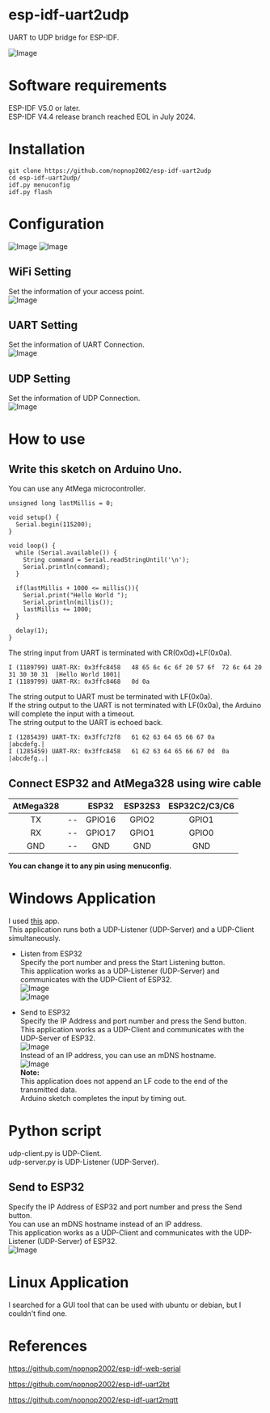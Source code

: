 # esp-idf-uart2udp
UART to UDP bridge for ESP-IDF.   

![Image](https://github.com/user-attachments/assets/a81ce56e-623d-4b42-88eb-07e5c5cb055a)

# Software requirements
ESP-IDF V5.0 or later.   
ESP-IDF V4.4 release branch reached EOL in July 2024.   


# Installation

```
git clone https://github.com/nopnop2002/esp-idf-uart2udp
cd esp-idf-uart2udp/
idf.py menuconfig
idf.py flash
```

# Configuration
![Image](https://github.com/user-attachments/assets/c72c8e65-54ba-4222-a8fa-0bbfd769b6f4)
![Image](https://github.com/user-attachments/assets/6e4fdd49-a535-4304-a2e9-a347c3f70e1f)

## WiFi Setting
Set the information of your access point.   
![Image](https://github.com/user-attachments/assets/6f00ec25-023f-4d48-b864-69a3261bdd0b)

## UART Setting
Set the information of UART Connection.   
![Image](https://github.com/user-attachments/assets/2903cf03-06d3-449f-a032-21d33652ff4d)

## UDP Setting
Set the information of UDP Connection.   
![Image](https://github.com/user-attachments/assets/10be168a-0604-4177-b0c8-4a7967beaccd)

# How to use   

## Write this sketch on Arduino Uno.   
You can use any AtMega microcontroller.   

```
unsigned long lastMillis = 0;

void setup() {
  Serial.begin(115200);
}

void loop() {
  while (Serial.available()) {
    String command = Serial.readStringUntil('\n');
    Serial.println(command);
  }

  if(lastMillis + 1000 <= millis()){
    Serial.print("Hello World ");
    Serial.println(millis());
    lastMillis += 1000;
  }

  delay(1);
}
```

The string input from UART is terminated with CR(0x0d)+LF(0x0a).   
```
I (1189799) UART-RX: 0x3ffc8458   48 65 6c 6c 6f 20 57 6f  72 6c 64 20 31 30 30 31  |Hello World 1001|
I (1189799) UART-RX: 0x3ffc8468   0d 0a
```

The string output to UART must be terminated with LF(0x0a).  
If the string output to the UART is not terminated with LF(0x0a), the Arduino will complete the input with a timeout.   
The string output to the UART is echoed back.   
```
I (1285439) UART-TX: 0x3ffc72f8   61 62 63 64 65 66 67 0a                           |abcdefg.|
I (1285459) UART-RX: 0x3ffc8458   61 62 63 64 65 66 67 0d  0a                       |abcdefg..|
```


## Connect ESP32 and AtMega328 using wire cable   

|AtMega328||ESP32|ESP32S3|ESP32C2/C3/C6|
|:-:|:-:|:-:|:-:|:-:|
|TX|--|GPIO16|GPIO2|GPIO1|
|RX|--|GPIO17|GPIO1|GPIO0|
|GND|--|GND|GND|GND|

__You can change it to any pin using menuconfig.__   


# Windows Application   
I used [this](https://sourceforge.net/projects/sockettest/) app.   
This application runs both a UDP-Listener (UDP-Server) and a UDP-Client simultaneously.   

- Listen from ESP32   
	Specify the port number and press the Start Listening button.   
	This application works as a UDP-Listener (UDP-Server) and communicates with the UDP-Client of ESP32.   
	![Image](https://github.com/user-attachments/assets/30bb42e3-6828-4926-bbe5-7f068ef4a052)   
	![Image](https://github.com/user-attachments/assets/c0ef903a-d0a8-4b68-b653-349fc01ac183)   

- Send to ESP32   
	Specify the IP Address and port number and press the Send button.   
	This application works as a UDP-Client and communicates with the UDP-Server of ESP32.   
	![Image](https://github.com/user-attachments/assets/f1d0002b-4f97-4ef4-8bf9-77eec030551e)   
	Instead of an IP address, you can use an mDNS hostname.   
	![Image](https://github.com/user-attachments/assets/5aafff5a-3bab-481d-b65f-98e3dc6fd25e)   
	__Note:__   
	This application does not append an LF code to the end of the transmitted data.   
	Arduino sketch completes the input by timing out.   

# Python script   
udp-client.py is UDP-Client.   
udp-server.py is UDP-Listener (UDP-Server).   


## Send to ESP32
Specify the IP Address of ESP32 and port number and press the Send button.   
You can use an mDNS hostname instead of an IP address.   
This application works as a UDP-Client and communicates with the UDP-Listener (UDP-Server) of ESP32.   
![Image](https://github.com/user-attachments/assets/0d0d742f-d1ce-41e9-a405-50258b702bf9)

# Linux Application
I searched for a GUI tool that can be used with ubuntu or debian, but I couldn't find one.   

# References

https://github.com/nopnop2002/esp-idf-web-serial

https://github.com/nopnop2002/esp-idf-uart2bt

https://github.com/nopnop2002/esp-idf-uart2mqtt
